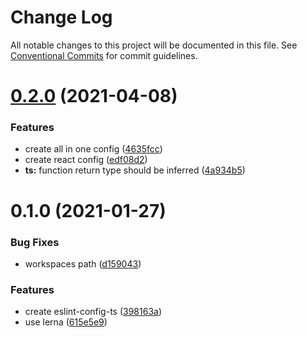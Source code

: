# Change Log

All notable changes to this project will be documented in this file.
See [Conventional Commits](https://conventionalcommits.org) for commit guidelines.

# [0.2.0](https://github.com/izayl/eslint-config/compare/v0.1.0...v0.2.0) (2021-04-08)


### Features

* create all in one config ([4635fcc](https://github.com/izayl/eslint-config/commit/4635fcccbff8d566fc66c0f4b865a58c605f6d26))
* create react config ([edf08d2](https://github.com/izayl/eslint-config/commit/edf08d2bc7fcf5d238182a0efd5c5aa2417a044b))
* **ts:** function return type should be inferred ([4a934b5](https://github.com/izayl/eslint-config/commit/4a934b5f7dc69b89a03ac067f8a8ee782d5a19e2))





# 0.1.0 (2021-01-27)


### Bug Fixes

* workspaces path ([d159043](https://github.com/izayl/eslint-config/commit/d159043d67d77d789a316c7db9781a82cb26d06a))


### Features

* create eslint-config-ts ([398163a](https://github.com/izayl/eslint-config/commit/398163ae6f24d77385fd2843e271cb012dd2f486))
* use lerna ([615e5e9](https://github.com/izayl/eslint-config/commit/615e5e96daf8dd0a7c77d122d8def4fa7407942e))
